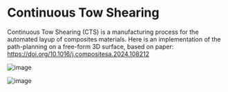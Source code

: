 # Continuous Tow Shearing
Continuous Tow Shearing (CTS) is a manufacturing process for the automated layup of composites materials.
Here is an implementation of the path-planning on a free-form 3D surface, based on paper:
https://doi.org/10.1016/j.compositesa.2024.108212

![image](https://github.com/user-attachments/assets/73a6b7ea-1675-4b99-88a8-3a61e0838f40)

![image](https://github.com/user-attachments/assets/a450c35e-ae4f-4384-91f2-6f5a8594f894)





